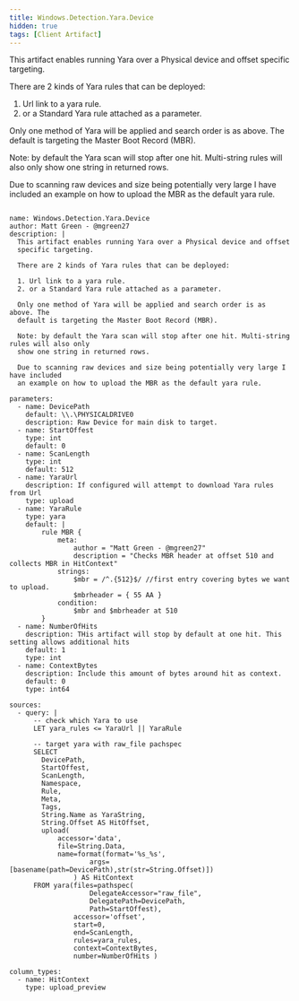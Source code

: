 ```yaml
---
title: Windows.Detection.Yara.Device
hidden: true
tags: [Client Artifact]
---
```


This artifact enables running Yara over a Physical device and offset
specific targeting.

There are 2 kinds of Yara rules that can be deployed:

1. Url link to a yara rule.  
2. or a Standard Yara rule attached as a parameter.  

Only one method of Yara will be applied and search order is as above. The
default is targeting the Master Boot Record (MBR).

Note: by default the Yara scan will stop after one hit. Multi-string rules will also only
show one string in returned rows.

Due to scanning raw devices and size being potentially very large I have included
an example on how to upload the MBR as the default yara rule.


<pre><code class="language-yaml">
name: Windows.Detection.Yara.Device
author: Matt Green - @mgreen27
description: |
  This artifact enables running Yara over a Physical device and offset
  specific targeting.

  There are 2 kinds of Yara rules that can be deployed:

  1. Url link to a yara rule.  
  2. or a Standard Yara rule attached as a parameter.  

  Only one method of Yara will be applied and search order is as above. The
  default is targeting the Master Boot Record (MBR).

  Note: by default the Yara scan will stop after one hit. Multi-string rules will also only
  show one string in returned rows.

  Due to scanning raw devices and size being potentially very large I have included
  an example on how to upload the MBR as the default yara rule.

parameters:
  - name: DevicePath
    default: \\.\PHYSICALDRIVE0
    description: Raw Device for main disk to target.
  - name: StartOffest
    type: int
    default: 0
  - name: ScanLength
    type: int
    default: 512
  - name: YaraUrl
    description: If configured will attempt to download Yara rules from Url
    type: upload
  - name: YaraRule
    type: yara
    default: |
        rule MBR {
            meta:
                author = "Matt Green - @mgreen27"
                description = "Checks MBR header at offset 510 and collects MBR in HitContext"
            strings:
                $mbr = /^.{512}$/ //first entry covering bytes we want to upload.
                $mbrheader = { 55 AA }
            condition:
                $mbr and $mbrheader at 510
        }
  - name: NumberOfHits
    description: THis artifact will stop by default at one hit. This setting allows additional hits
    default: 1
    type: int
  - name: ContextBytes
    description: Include this amount of bytes around hit as context.
    default: 0
    type: int64

sources:
  - query: |
      -- check which Yara to use
      LET yara_rules &lt;= YaraUrl || YaraRule

      -- target yara with raw_file pachspec
      SELECT
        DevicePath,
        StartOffest,
        ScanLength,
        Namespace,
        Rule,
        Meta,
        Tags,
        String.Name as YaraString,
        String.Offset AS HitOffset,
        upload(
            accessor='data',
            file=String.Data,
            name=format(format='%s_%s',
                    args=[basename(path=DevicePath),str(str=String.Offset)])
                ) AS HitContext
      FROM yara(files=pathspec(
                    DelegateAccessor="raw_file",
                    DelegatePath=DevicePath,
                    Path=StartOffest),
                accessor='offset',
                start=0,
                end=ScanLength,
                rules=yara_rules,
                context=ContextBytes,
                number=NumberOfHits )

column_types:
  - name: HitContext
    type: upload_preview

</code></pre>

